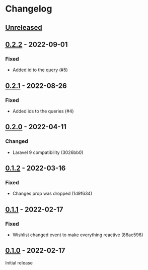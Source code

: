 # Changelog

## [Unreleased](https://github.com/org/repo/compare/0.2.2...master)

## [0.2.2](https://github.com/org/repo/compare/0.2.1...0.2.2) - 2022-09-01

### Fixed

- Added id to the query (#5)

## [0.2.1](https://github.com/org/repo/compare/0.2.0...0.2.1) - 2022-08-26

### Fixed

- Added ids to the queries (#4)

## [0.2.0](https://github.com/org/repo/compare/0.1.2...0.2.0) - 2022-04-11

### Changed

- Laravel 9 compatibility (3026bb0)

## [0.1.2](https://github.com/org/repo/compare/0.1.1...0.1.2) - 2022-03-16

### Fixed

- Changes prop was dropped (1d9f634)

## [0.1.1](https://github.com/org/repo/compare/0.1.0...0.1.1) - 2022-02-17

### Fixed

- Wishlist changed event to make everything reactive (86ac596)

## [0.1.0](https://github.com/org/repo/compare/17ac9704ebad591e5592851ef41b17f73c3d6134...0.1.0) - 2022-02-17

Initial release

